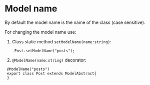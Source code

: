 # Model name

By default the model name is the name of the class \(case sensitive\).

For changing the model name use:

1. Class static method `setModelName(name:string)`:

   ```text
    Post.setModelName("posts");
   ```

2.  `@ModelName(name:string)` decorator:

   ```text
    @ModelName("posts")
    export class Post extends ModelAbstract{
    }
   ```

